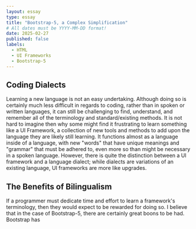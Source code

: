 ```yaml
---
layout: essay
type: essay
title: "Bootstrap-5, a Complex Simplification"
# All dates must be YYYY-MM-DD format!
date: 2025-02-27
published: false
labels:
  - HTML
  - UI Frameworks
  - Bootstrap-5
---
```


## Coding Dialects

  Learning a new language is not an easy undertaking. Although doing so is certainly much less difficult in regards to coding, rather than in spoken or written languages, it can still be challenging to find, understand, and remember all of the terminology and standard/existing methods. It is not hard to imagine then why some might find it frustrating to learn something like a UI Framework, a collection of new tools and methods to add upon the language they are likely still learning. It functions almost as a language inside of a language, with new "words" that have unique meanings and "grammar" that must be adhered to, even more so than might be necessary in a spoken language. However, there is quite the distinction between a UI framework and a language dialect; while dialects are variations of an existing language, UI frameworks are more like upgrades. 

## The Benefits of Bilingualism

  If a programmer must dedicate time and effort to learn a framework's terminology, then they would expect to be rewarded for doing so. I believe that in the case of Bootstrap-5, there are certainly great boons to be had. Bootstrap has
